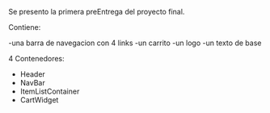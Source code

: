 Se presento la primera preEntrega del proyecto final.

Contiene:

-una barra de navegacion con 4 links
-un carrito
-un logo
-un texto de base

4 Contenedores:
  - Header
  - NavBar
  - ItemListContainer
  - CartWidget
